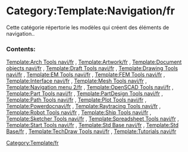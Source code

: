 # Category:Template:Navigation/fr
Cette catégorie répertorie les modèles qui créent des éléments de navigation..

### Contents:

[Template:Arch Tools navi/fr](Template:Arch_Tools_navi/fr.md) , [Template:Artwork/fr](Template:Artwork/fr.md) , [Template:Document objects navi/fr](Template:Document_objects_navi/fr.md) , [Template:Draft Tools navi/fr](Template:Draft_Tools_navi/fr.md) , [Template:Drawing Tools navi/fr](Template:Drawing_Tools_navi/fr.md) , [Template:EM Tools navi/fr](Template:EM_Tools_navi/fr.md) , [Template:FEM Tools navi/fr](Template:FEM_Tools_navi/fr.md) , [Template:Interface navi/fr](Template:Interface_navi/fr.md) , [Template:Mesh Tools navi/fr](Template:Mesh_Tools_navi/fr.md) , [Template:Navigation menu 2/fr](Template:Navigation_menu_2/fr.md) , [Template:OpenSCAD Tools navi/fr](Template:OpenSCAD_Tools_navi/fr.md) , [Template:Part Tools navi/fr](Template:Part_Tools_navi/fr.md) , [Template:PartDesign Tools navi/fr](Template:PartDesign_Tools_navi/fr.md) , [Template:Path Tools navi/fr](Template:Path_Tools_navi/fr.md) , [Template:Plot Tools navi/fr](Template:Plot_Tools_navi/fr.md) , [Template:Powerdocnavi/fr](Template:Powerdocnavi/fr.md) , [Template:Raytracing Tools navi/fr](Template:Raytracing_Tools_navi/fr.md) , [Template:Robot Tools navi/fr](Template:Robot_Tools_navi/fr.md) , [Template:Ship Tools navi/fr](Template:Ship_Tools_navi/fr.md) , [Template:Sketcher Tools navi/fr](Template:Sketcher_Tools_navi/fr.md) , [Template:Spreadsheet Tools navi/fr](Template:Spreadsheet_Tools_navi/fr.md) , [Template:Start Tools navi/fr](Template:Start_Tools_navi/fr.md) , [Template:Std Base navi/fr](Template:Std_Base_navi/fr.md) , [Template:Std Base/fr](Template:Std_Base/fr.md) , [Template:TechDraw Tools navi/fr](Template:TechDraw_Tools_navi/fr.md) , [Template:Tutorials navi/fr](Template:Tutorials_navi/fr.md)

[Category:Template/fr](Category:Template/fr.md)
